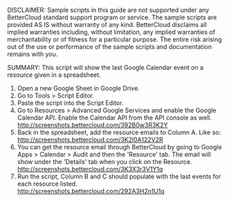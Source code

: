 DISCLAIMER: Sample scripts in this guide are not supported under any BetterCloud standard support program or service. The sample scripts are provided AS IS without warranty of any kind. BetterCloud disclaims all implied warranties including, without limitation, any implied warranties of merchantability or of fitness for a particular purpose. The entire risk arising out of the use or performance of the sample scripts and documentation remains with you.

SUMMARY: This script will show the last Google Calendar event on a resource given in a spreadsheet.

1) Open a new Google Sheet in Google Drive.
2) Go to Tools > Script Editor.
3) Paste the script into the Script Editor.
4) Go to Resources > Advanced Google Services and enable the Google Calendar API. Enable the Calendar API from the API console as well. http://screenshots.bettercloud.com/392B0w3R3K2Y
5) Back in the spreadsheet, add the resource emails to Column A. Like so: http://screenshots.bettercloud.com/3K2l0A122V2R
6) You can get the resource email through BetterCloud by going to Google Apps > Calendar > Audit and then the 'Resource' tab. The email will show under the 'Details' tab when you click on the Resource. http://screenshots.bettercloud.com/3K3X3r3V1Y1q
6) Run the script, Column B and C should populate with the last events for each resource listed. http://screenshots.bettercloud.com/292A3H2n1U1q

